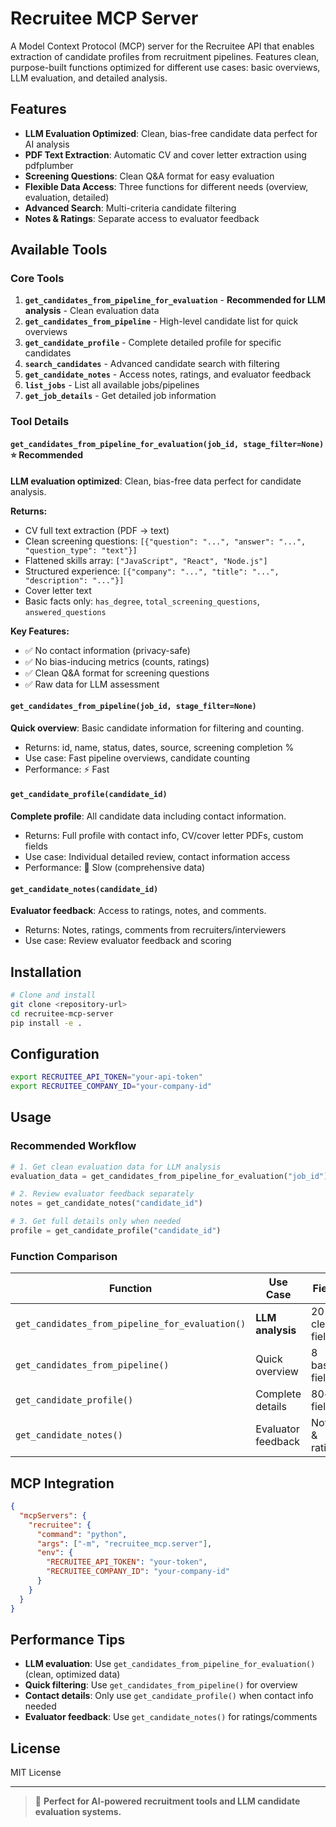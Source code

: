 # Recruitee MCP Server

A Model Context Protocol (MCP) server for the Recruitee API that enables extraction of candidate profiles from recruitment pipelines. Features clean, purpose-built functions optimized for different use cases: basic overviews, LLM evaluation, and detailed analysis.

## Features

- **LLM Evaluation Optimized**: Clean, bias-free candidate data perfect for AI analysis
- **PDF Text Extraction**: Automatic CV and cover letter extraction using pdfplumber
- **Screening Questions**: Clean Q&A format for easy evaluation
- **Flexible Data Access**: Three functions for different needs (overview, evaluation, detailed)
- **Advanced Search**: Multi-criteria candidate filtering
- **Notes & Ratings**: Separate access to evaluator feedback

## Available Tools

### Core Tools

1. **`get_candidates_from_pipeline_for_evaluation`** - **Recommended for LLM analysis** - Clean evaluation data
2. **`get_candidates_from_pipeline`** - High-level candidate list for quick overviews
3. **`get_candidate_profile`** - Complete detailed profile for specific candidates
4. **`search_candidates`** - Advanced candidate search with filtering
5. **`get_candidate_notes`** - Access notes, ratings, and evaluator feedback
6. **`list_jobs`** - List all available jobs/pipelines
7. **`get_job_details`** - Get detailed job information

### Tool Details

#### `get_candidates_from_pipeline_for_evaluation(job_id, stage_filter=None)` ⭐ **Recommended**
**LLM evaluation optimized**: Clean, bias-free data perfect for candidate analysis.

**Returns:**
- CV full text extraction (PDF → text)
- Clean screening questions: `[{"question": "...", "answer": "...", "question_type": "text"}]`
- Flattened skills array: `["JavaScript", "React", "Node.js"]`
- Structured experience: `[{"company": "...", "title": "...", "description": "..."}]`
- Cover letter text
- Basic facts only: `has_degree`, `total_screening_questions`, `answered_questions`

**Key Features:**
- ✅ No contact information (privacy-safe)
- ✅ No bias-inducing metrics (counts, ratings)
- ✅ Clean Q&A format for screening questions
- ✅ Raw data for LLM assessment

#### `get_candidates_from_pipeline(job_id, stage_filter=None)`
**Quick overview**: Basic candidate information for filtering and counting.
- Returns: id, name, status, dates, source, screening completion %
- Use case: Fast pipeline overviews, candidate counting
- Performance: ⚡ Fast

#### `get_candidate_profile(candidate_id)`
**Complete profile**: All candidate data including contact information.
- Returns: Full profile with contact info, CV/cover letter PDFs, custom fields
- Use case: Individual detailed review, contact information access
- Performance: 🐌 Slow (comprehensive data)

#### `get_candidate_notes(candidate_id)`
**Evaluator feedback**: Access to ratings, notes, and comments.
- Returns: Notes, ratings, comments from recruiters/interviewers
- Use case: Review evaluator feedback and scoring

## Installation

```bash
# Clone and install
git clone <repository-url>
cd recruitee-mcp-server
pip install -e .
```

## Configuration

```bash
export RECRUITEE_API_TOKEN="your-api-token" 
export RECRUITEE_COMPANY_ID="your-company-id"
```

## Usage

### Recommended Workflow

```python
# 1. Get clean evaluation data for LLM analysis
evaluation_data = get_candidates_from_pipeline_for_evaluation("job_id")

# 2. Review evaluator feedback separately  
notes = get_candidate_notes("candidate_id")

# 3. Get full details only when needed
profile = get_candidate_profile("candidate_id")
```

### Function Comparison

| **Function** | **Use Case** | **Fields** | **Performance** |
|-------------|-------------|------------|----------------|
| `get_candidates_from_pipeline_for_evaluation()` | **LLM analysis** | 20 clean fields | 🔄 Medium |
| `get_candidates_from_pipeline()` | Quick overview | 8 basic fields | ⚡ Fast |
| `get_candidate_profile()` | Complete details | 80+ fields | 🐌 Slow |
| `get_candidate_notes()` | Evaluator feedback | Notes & ratings | ⚡ Fast |

## MCP Integration

```json
{
  "mcpServers": {
    "recruitee": {
      "command": "python", 
      "args": ["-m", "recruitee_mcp.server"],
      "env": {
        "RECRUITEE_API_TOKEN": "your-token",
        "RECRUITEE_COMPANY_ID": "your-company-id"
      }
    }
  }
}
```

## Performance Tips

- **LLM evaluation**: Use `get_candidates_from_pipeline_for_evaluation()` (clean, optimized data)
- **Quick filtering**: Use `get_candidates_from_pipeline()` for overview
- **Contact details**: Only use `get_candidate_profile()` when contact info needed
- **Evaluator feedback**: Use `get_candidate_notes()` for ratings/comments

## License

MIT License

---

> 💼 **Perfect for AI-powered recruitment tools and LLM candidate evaluation systems.** 
